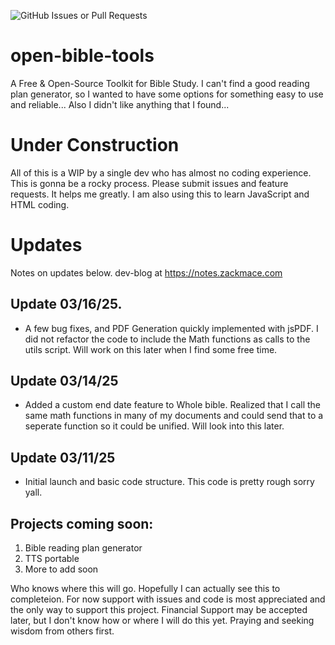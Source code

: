 ![GitHub Issues or Pull Requests](https://img.shields.io/github/issues/zman0-cmd/open-bible-tools)


# open-bible-tools
A Free & Open-Source Toolkit for Bible Study. I can't find a good reading plan generator, so I wanted to have some options for something easy to use and reliable... Also I didn't like anything that I found...

# Under Construction
All of this is a WIP by a single dev who has almost no coding experience. This is gonna be a rocky process. Please submit issues and feature requests. It helps me greatly. I am also using this to learn JavaScript and HTML coding.

# Updates
Notes on updates below. dev-blog at https://notes.zackmace.com

## Update 03/16/25. 
- A few bug fixes, and PDF Generation quickly implemented with jsPDF. I did not refactor the code to include the Math functions as calls to the utils script. Will work on this later when I find some free time.

## Update 03/14/25
- Added a custom end date feature to Whole bible. Realized that I call the same math functions in many of my documents and could send that to a seperate function so it could be unified. Will look into this later.

## Update 03/11/25
- Initial launch and basic code structure. This code is pretty rough sorry yall.

## Projects coming soon:
1) Bible reading plan generator
2) TTS portable
3) More to add soon

Who knows where this will go. Hopefully I can actually see this to completeion. For now support with issues and code is most appreciated and the only way to support this project. Financial Support may be accepted later, but I don't know how or where I will do this yet. Praying and seeking wisdom from others first.
